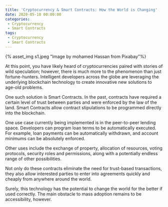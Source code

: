 ```yaml
---
title: 'Cryptocurrency & Smart Contracts: How the World is Changing'
date: 2020-05-10 00:00:00
categories:
 - Cryptocurrency
 - Smart Contracts
tags:
 - Cryptocurrency
 - Smart Contracts
---
```


{% asset_img s1.jpeg "Image by mohamed Hassan from Pixabay"%}

At this point, you have likely heard of cryptocurrencies paired with stories of wild speculation; however, there is much more to the phenomenon than just fortune-hunters. Intelligent developers across the globe are leveraging the underlying blockchain technology to create innovative new solutions to age-old problems.

One such solution is Smart Contracts. In the past, contracts have required a certain level of trust between parties and were enforced by the law of the land. Smart Contracts allow contract stipulations to be programmed directly into the blockchain.

One use case currently being implemented is in the peer-to-peer lending space. Developers can program loan terms to be automatically executed. For example, loan payments can be automatically withdrawn, and account minimums can be absolutely enforced.

Other uses include the exchange of property, allocation of resources, voting protocols, security roles and permissions, along with a potentially endless range of other possibilities.

Not only do these contracts eliminate the need for trust-based transactions, they also allow interested parties to enter into agreements quickly and cheaply from anywhere around the world.

Surely, this technology has the potential to change the world for the better if used correctly. The main obstacle to mass adoption remains to be accessibility, however.
